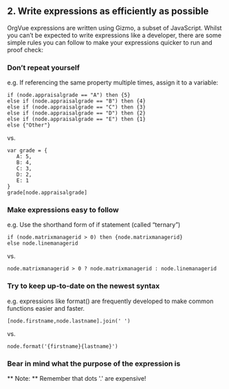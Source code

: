 ## 2. Write expressions as efficiently as possible
OrgVue expressions are written using Gizmo, a subset of JavaScript. Whilst you can’t be expected to write expressions like a developer, there are some simple rules you can follow to make your expressions quicker to run and proof check:
### Don’t repeat yourself
e.g. If referencing the same property multiple times, assign it to a variable:
``` 
if (node.appraisalgrade == "A") then {5}
else if (node.appraisalgrade == "B") then {4}
else if (node.appraisalgrade == "C") then {3}
else if (node.appraisalgrade == "D") then {2}
else if (node.appraisalgrade == "E") then {1}
else {"Other"}
```
vs.
```
var grade = {
   A: 5,
   B: 4,
   C: 3,
   D: 2,
   E: 1
}
grade[node.appraisalgrade]
```
### Make expressions easy to follow
e.g. Use the shorthand form of if statement (called “ternary”)
```
if (node.matrixmanagerid > 0) then {node.matrixmanagerid}
else node.linemanagerid
```
vs. 
```
node.matrixmanagerid > 0 ? node.matrixmanagerid : node.linemanagerid
```

### Try to keep up-to-date on the newest syntax
e.g. expressions like format() are frequently developed to make common functions easier and faster.
```
[node.firstname,node.lastname].join(' ')
```
vs.
```
node.format('{firstname}{lastname}')
```
### Bear in mind what the purpose of the expression is

** Note: ** Remember that dots '.' are expensive!
